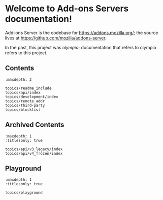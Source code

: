 # Welcome to Add-ons Servers documentation!

Add-ons Server is the codebase for <https://addons.mozilla.org/>;
the source lives at <https://github.com/mozilla/addons-server>.

In the past, this project was *olympia*; documentation that refers to olympia
refers to this project.

## Contents

```{toctree}
:maxdepth: 2

topics/readme_include
topics/api/index
topics/development/index
topics/remote_addr
topics/third-party
topics/blocklist
```

## Archived Contents

```{toctree}
:maxdepth: 1
:titlesonly: true

topics/api/v3_legacy/index
topics/api/v4_frozen/index
```

## Playground

```{toctree}
:maxdepth: 1
:titlesonly: true

topics/playground
```
